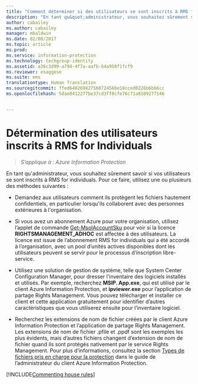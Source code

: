 ```yaml
---
title: "Comment déterminer si des utilisateurs se sont inscrits à RMS for Individuals | Azure Information Protection"
description: "En tant qu&quot;administrateur, vous souhaitez sûrement savoir si vos utilisateurs se sont inscrits à RMS for individuals. Vous pouvez utiliser l’une des méthodes décrites dans cet article ou une combinaison de ces méthodes."
author: cabailey
ms.author: cabailey
manager: mbaldwin
ms.date: 02/08/2017
ms.topic: article
ms.prod: 
ms.service: information-protection
ms.technology: techgroup-identity
ms.assetid: a36c3d99-a794-4f7a-aafb-64a950f1fcf9
ms.reviewer: esaggese
ms.suite: ems
translationtype: Human Translation
ms.sourcegitcommit: ffed64826982756072456be18cced0226b6bb6cc
ms.openlocfilehash: 5dae8412277be37cd3ff8cfe76c71a8109277146


---
```



# <a name="how-to-find-out-if-your-users-have-signed-up-for-rms-for-individuals"></a>Détermination des utilisateurs inscrits à RMS for Individuals

>*S’applique à : Azure Information Protection*

En tant qu'administrateur, vous souhaitez sûrement savoir si vos utilisateurs se sont inscrits à RMS for individuals. Pour ce faire, utilisez une ou plusieurs des méthodes suivantes :

-   Demandez aux utilisateurs comment ils protègent les fichiers hautement confidentiels, en particulier lorsqu'ils collaborent avec des personnes extérieures à l'organisation.

-   Si vous avez un abonnement Azure pour votre organisation, utilisez l’applet de commande [Get-MsolAccountSku](https://msdn.microsoft.com/library/azure/dn194118.aspx) pour voir si la licence **RIGHTSMANAGEMENT_ADHOC** est affectée à des utilisateurs. La licence est issue de l’abonnement RMS for individuals qui a été accordé à l’organisation, avec un pool d’unités actives disponibles dont les utilisateurs peuvent se servir pour le processus d’inscription libre-service.

-   Utilisez une solution de gestion de système, telle que System Center Configuration Manager, pour dresser l'inventaire des logiciels installés et utilisés. Par exemple, recherchez **MSIP. App.exe**, qui est utilisé par le client Azure Information Protection, et **ipviewer.exe** pour l’application de partage Rights Management. Vous pouvez télécharger et installer ce client et cette application gratuitement pour identifier d’autres caractéristiques que vous utiliserez ensuite pour l’inventaire logiciel.

-   Recherchez les extensions de nom de fichier créées par le client Azure Information Protection et l’application de partage Rights Management. Les extensions de nom de fichier .pfile et .ppdf sont les exemples les plus évidents, mais d’autres fichiers changent d’extension de nom de fichier quand ils sont protégés nativement par le service Rights Management. Pour plus d’informations, consultez la section [Types de fichiers pris en charge pour la protection](../rms-client/client-admin-guide-file-types.md#file-types-supported-for-protection) dans le guide de l’administrateur du client Azure Information Protection.

[!INCLUDE[Commenting house rules](../includes/houserules.md)]


<!--HONumber=Feb17_HO2-->


